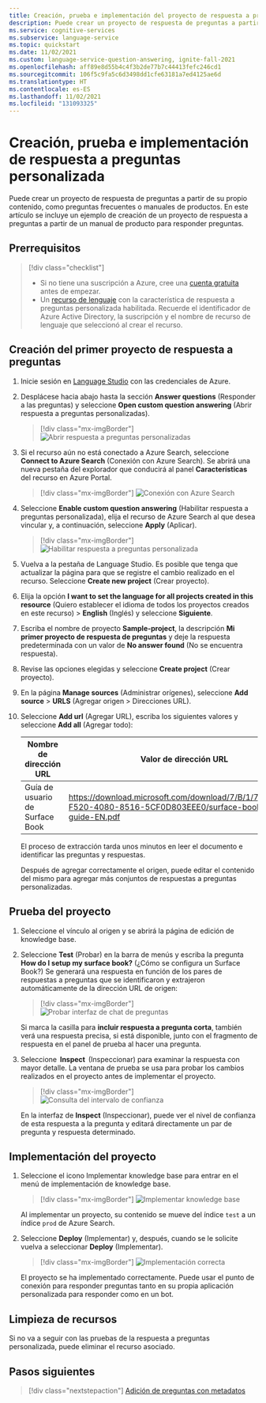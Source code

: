 ```yaml
---
title: Creación, prueba e implementación del proyecto de respuesta a preguntas
description: Puede crear un proyecto de respuesta de preguntas a partir de su propio contenido, como preguntas frecuentes o manuales de productos. En este artículo se incluye un ejemplo de creación de un proyecto de respuesta a preguntas a partir de una página web sencilla de preguntas frecuentes.
ms.service: cognitive-services
ms.subservice: language-service
ms.topic: quickstart
ms.date: 11/02/2021
ms.custom: language-service-question-answering, ignite-fall-2021
ms.openlocfilehash: aff89e8d55b4c4f3b2de77b7c44413fefc246cd1
ms.sourcegitcommit: 106f5c9fa5c6d3498dd1cfe63181a7ed4125ae6d
ms.translationtype: HT
ms.contentlocale: es-ES
ms.lasthandoff: 11/02/2021
ms.locfileid: "131093325"
---
```

# <a name="create-test-and-deploy-custom-question-answering"></a>Creación, prueba e implementación de respuesta a preguntas personalizada

Puede crear un proyecto de respuesta de preguntas a partir de su propio contenido, como preguntas frecuentes o manuales de productos. En este artículo se incluye un ejemplo de creación de un proyecto de respuesta a preguntas a partir de un manual de producto para responder preguntas.

## <a name="prerequisites"></a>Prerrequisitos

> [!div class="checklist"]
> * Si no tiene una suscripción a Azure, cree una [cuenta gratuita](https://azure.microsoft.com/free/cognitive-services/) antes de empezar.
> * Un [recurso de lenguaje](https://aka.ms/create-language-resource) con la característica de respuesta a preguntas personalizada habilitada. Recuerde el identificador de Azure Active Directory, la suscripción y el nombre de recurso de lenguaje que seleccionó al crear el recurso.

## <a name="create-your-first-question-answering-project"></a>Creación del primer proyecto de respuesta a preguntas

1. Inicie sesión en [Language Studio](https://language.azure.com/) con las credenciales de Azure.

2. Desplácese hacia abajo hasta la sección **Answer questions** (Responder a las preguntas) y seleccione **Open custom question answering** (Abrir respuesta a preguntas personalizadas).

    > [!div class="mx-imgBorder"]
    > ![Abrir respuesta a preguntas personalizadas](../media/create-test-deploy/open-custom-question-answering.png)

3. Si el recurso aún no está conectado a Azure Search, seleccione **Connect to Azure Search** (Conexión con Azure Search). Se abrirá una nueva pestaña del explorador que conducirá al panel **Características** del recurso en Azure Portal.

    > [!div class="mx-imgBorder"]
    > ![Conexión con Azure Search](../media/create-test-deploy/connect-to-azure-search.png)

4. Seleccione **Enable custom question answering** (Habilitar respuesta a preguntas personalizada), elija el recurso de Azure Search al que desea vincular y, a continuación, seleccione **Apply** (Aplicar).

    > [!div class="mx-imgBorder"]
    > ![Habilitar respuesta a preguntas personalizada](../media/create-test-deploy/enable-custom-question-answering.png)

5. Vuelva a la pestaña de Language Studio. Es posible que tenga que actualizar la página para que se registre el cambio realizado en el recurso. Seleccione **Create new project** (Crear proyecto).

6. Elija la opción **I want to set the language for all projects created in this resource** (Quiero establecer el idioma de todos los proyectos creados en este recurso) > **English** (Inglés) y seleccione **Siguiente**.

7. Escriba el nombre de proyecto **Sample-project**, la descripción **Mi primer proyecto de respuesta de preguntas** y deje la respuesta predeterminada con un valor de **No answer found** (No se encuentra respuesta).

8. Revise las opciones elegidas y seleccione **Create project** (Crear proyecto).

9. En la página **Manage sources** (Administrar orígenes), seleccione **Add source** > **URLS** (Agregar origen > Direcciones URL).

10. Seleccione **Add url** (Agregar URL), escriba los siguientes valores y seleccione **Add all** (Agregar todo):

    |Nombre de dirección URL|Valor de dirección URL|
    |--------|---------|
    |Guía de usuario de Surface Book |https://download.microsoft.com/download/7/B/1/7B10C82E-F520-4080-8516-5CF0D803EEE0/surface-book-user-guide-EN.pdf |

    El proceso de extracción tarda unos minutos en leer el documento e identificar las preguntas y respuestas.

    Después de agregar correctamente el origen, puede editar el contenido del mismo para agregar más conjuntos de respuestas a preguntas personalizadas.

## <a name="test-your-project"></a>Prueba del proyecto

1. Seleccione el vínculo al origen y se abrirá la página de edición de knowledge base.

2. Seleccione **Test** (Probar) en la barra de menús y escriba la pregunta **How do I setup my surface book?** (¿Cómo se configura un Surface Book?) Se generará una respuesta en función de los pares de respuestas a preguntas que se identificaron y extrajeron automáticamente de la dirección URL de origen:

    > [!div class="mx-imgBorder"]
    > ![Probar interfaz de chat de preguntas](../media/create-test-deploy/test-question.png)

    Si marca la casilla para **incluir respuesta a pregunta corta**, también verá una respuesta precisa, si está disponible, junto con el fragmento de respuesta en el panel de prueba al hacer una pregunta.

3. Seleccione  **Inspect**  (Inspeccionar) para examinar la respuesta con mayor detalle. La ventana de prueba se usa para probar los cambios realizados en el proyecto antes de implementar el proyecto.

    > [!div class="mx-imgBorder"]
    > ![Consulta del intervalo de confianza](../media/create-test-deploy/inspect-test.png)

    En la interfaz de **Inspect** (Inspeccionar), puede ver el nivel de confianza de esta respuesta a la pregunta y editará directamente un par de pregunta y respuesta determinado.

## <a name="deploy-your-project"></a>Implementación del proyecto

1. Seleccione el icono Implementar knowledge base para entrar en el menú de implementación de knowledge base.

    > [!div class="mx-imgBorder"]
    > ![Implementar knowledge base](../media/create-test-deploy/deploy-knowledge-base.png)

    Al implementar un proyecto, su contenido se mueve del índice `test` a un índice `prod` de Azure Search.

2. Seleccione **Deploy** (Implementar) y, después, cuando se le solicite vuelva a seleccionar **Deploy** (Implementar).

    > [!div class="mx-imgBorder"]
    > ![Implementación correcta](../media/create-test-deploy/successful-deployment.png)

    El proyecto se ha implementado correctamente. Puede usar el punto de conexión para responder preguntas tanto en su propia aplicación personalizada para responder como en un bot.

## <a name="clean-up-resources"></a>Limpieza de recursos

Si no va a seguir con las pruebas de la respuesta a preguntas personalizada, puede eliminar el recurso asociado.

## <a name="next-steps"></a>Pasos siguientes

> [!div class="nextstepaction"]
> [Adición de preguntas con metadatos](../../../qnamaker/quickstarts/add-question-metadata-portal.md)
